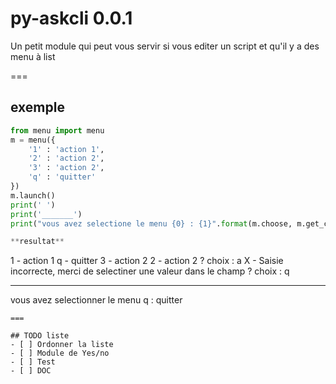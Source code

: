 # py-askcli 0.0.1

Un petit module qui peut vous servir si vous editer un script et qu'il y a des menu à list

===

## exemple

```python
from menu import menu
m = menu({
	'1' : 'action 1',
	'2' : 'action 2',
	'3' : 'action 2',
	'q' : 'quitter'
})
m.launch()
print(' ')
print('_______')
print("vous avez selectione le menu {0} : {1}".format(m.choose, m.get_choosen_text()))

**resultat**
```

  1 - action 1
  q - quitter
  3 - action 2
  2 - action 2
? choix : a
 X - Saisie incorrecte, merci de selectiner une valeur dans le champ
? choix : q

_______
vous avez selectionner le menu q : quitter
```
===

## TODO liste
- [ ] Ordonner la liste 
- [ ] Module de Yes/no
- [ ] Test
- [ ] DOC